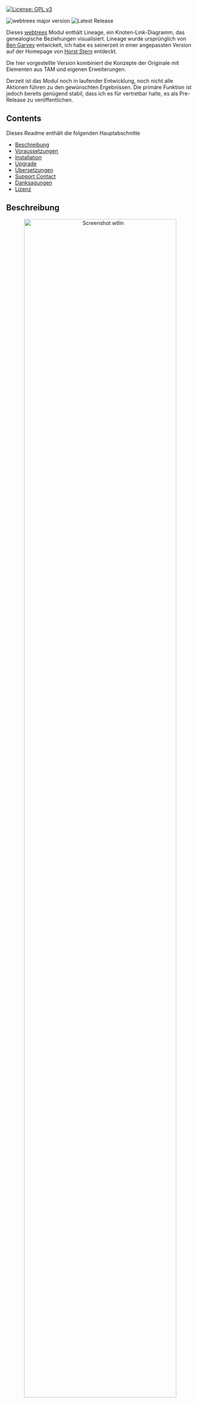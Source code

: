 [![License: GPL v3](https://img.shields.io/badge/License-GPL%20v3-blue.svg)](http://www.gnu.org/licenses/gpl-3.0)

![webtrees major version](https://img.shields.io/badge/webtrees-v2.1-green)
![Latest Release](https://img.shields.io/github/v/release/huhwt/huhwt-wttam)

Dieses [webtrees](https://www.webtrees.net/) Modul enthält Lineage, ein Knoten-Link-Diagramm, das genealogische Beziehungen visualisiert. Lineage wurde ursprünglich von [Ben Garvey](https://github.com/bengarvey/lineage) entwickelt, ich habe es seinerzeit in einer angepassten Version auf der Homepage von [Horst Stern](https://knoten.familie-stern.de/) entdeckt.

Die hier vorgestellte Version kombiniert die Konzepte der Originale mit Elementen aus TAM und eigenen Erweiterungen.

Derzeit ist das Modul noch in laufender Entwicklung, noch nicht alle Aktionen führen zu den gewünschten Ergebnissen.  Die primäre Funktion ist jedoch bereits genügend stabil, dass ich es für vertretbar halte, es als Pre-Release zu veröffentlichen.

## Contents
Dieses Readme enthält die folgenden Hauptabschnitte

* [Beschreibung](#description)
* [Voraussetzungen](#requirements)
* [Installation](#installation)
* [Upgrade](#upgrade)
* [Übersetzungen](#translation)
* [Support Contact](#support)
* [Danksagungen](#thanks)
* [Lizenz](#license)

<a name="description"></a>
## Beschreibung

<p align="center"><img src="_ASSETTS/wtlin-screen.png" alt="Screenshot wtlin" align="center" width="90%"></p>

Lineage oder **LIN** ist ein Node-Link Diagramm auf Basis einer D3.js Force Simulation. Die Nodes stehen für Personen, die Links zeigen die Abstammungslinien auf.

Anders als **TAM**, wo die Familien ein zentrales Element der Darstellung sind, stellt LIN die Verbindung von Eltern und Kindern jeweils einzeln dar und die Beziehung zwischen den Eltern als eigene optisch abgegrenzte Verknüpfung.

Die primäre Darstellung ist die Baum-Ansicht mit den Verknüpfungen. Alternativ können die Personen auch in einer Zeitleiste oder nach Familiennamen gruppiert dargestellt werden.

Die Knoten werden nach Geschlecht differenziert - Frauen als Kreise, Männer als Quadrate. Die Farben variieren mit den Familiennamen.

Die Links zwischen Eltern und Kindern sind gerichtet, zu männlichen Nachkommen hellblau, zu weiblichen helllila ... ('Tschuldigung). Die Links zwischen den Eltern sind ungerichtet, unterbrochen und in einer gelb-grünen Farbvariante.

Die Daten werden aus Webtrees extrahiert, als Schnittstelle dient [huhwt-cce](https://github.com/huhwt/huhwt-cce). Die dort in einer Session-Variablen abgelegten Daten werden vom PHP-Anteil dieses Moduls auf IndexedDB umgeschrieben. Die eigentlichen LIN-Komponenten greifen auf die Informationen in IndexedDB zu und sind als solche unabhängig von der Server-Seite.

Eine grundsätzliche inhaltliche Kopplung an Webtrees gibt es jedoch in Bezug auf das Farbschema der Personen-Knoten. Webtrees bietet neben dem Nachnamen im Klartext auch die Umsetzung gemäß [Soundex](https://en.wikipedia.org/wiki/Soundex) sowohl im Standard als auch in der Daitch–Mokotoff-Variante an. Alle 3 Ausprägungen werden in LIN übernommen. Die SoundDM-Ausprägung dient dabei als Index-Merkmal für den D3js-Farbraum [interpolateSinebow](https://github.com/d3/d3-scale-chromatic/blob/main/README.md#interpolateSinebow). Familiennamen, welche sich z.B. in Groß- und Klein-Schreibung oder alternativen Umlaut-Schreibweisen unterscheiden, werden so gleichfarbig dargestellt, anders als wenn man den Namen im Klartext verwendet. 

In der Gruppendarstellung kann man durch Wechsel des Ordnungskriteriums die Darstellung umschalten; je nach Kriterium ergeben sich unterschiedliche Verteilungen.

Eine wesentliche Ergänzung des Lineage-Ursprungs besteht in der Möglichkeit, den Bezugs-Zeitpunkt der Darstellung einzustellen. Der Darstellungszeitraum ist auf die Zeitspanne von 1500 bis zum letzten relevanten Personendatum aufgerundet auf glatte 10-er Jahre voreingestellt. Sollte ein Personendatum vor 1500 gefunden werden, erweitert sich die Zeitspanne entsprechend um glatte 100-er Jahre nach vorne. Im Menü werden nun entsprechende Sprungmarken eingefügt, so dass man den Bezugszeitpunkt auf die jeweiligen Jahrhundert-Marken einstellen kann.
Im oberen Bereich des Bildschirms befindet sich ein Doppel-Slider und ein Start-Stop-Block. Mit dem unteren Slider kann man Anfangs- und Endwert des Darstellungszeitraums in 10-Jahres-Schritten beeinflussen. Der obere Slider erlaubt es, im Darstellungszeitraum frei in 10-Jahres-Schritten zu wechseln.
Im Start-Stop-Block finden sich Schaltflächen, mit denen man das Bezugsjahr in 1-Jahres-Schritten verändern kann (unten) sowie Elemente, mit denen man automatisch den Darstellungszeitraum nach vorne bzw. hinten durchlaufen (1-Jahres-Schritte) bzw. den automatischen Durchlauf stoppen kann (oben).

Beim Wechsel des Bezugszeitpunkts werden solche Nodes deren Bezugsjahr außerhalb des Zeitraums liegen automatisch entfernt bzw. auch wieder eingefügt, wenn die Grenzwerte (Startjahr des Darstellungszeitraums - aktueller Bezugszeitpunkt) das Bezugsjahr mit einschliessen.

Eine weitere Ergänzung des Lineage-Ursprungs betrifft die Option, Teilmengen der Nodes nach Familiennamen abzugrenzen. Man kann eine umfassende Liste der Familiennamen aufrufen, wahlweise sortiert nach Häufigkeit oder alphabetisch und innerhalb der Gesamtmenge auch noch abgrenzbar nach Anfangs-Buchstaben. Mittels Checkboxen können nun Namen ausgewählt und als Filter-Kriterium hinterlegt werden. Dabei können auch mehrere Filter-Definitionen gebildet und im weiteren Verlauf zwischen diesen gewechselt werden. Wie beim Bezugsjahr werden alle Nodes, deren Namenskriterium nicht dem aktiven Filter entsprechen, aus der Darstellung entfernt. Das relevante Namenskriterium ergibt sich gemäß der Vorgabe des Names-Schemas (siehe oben), ist z.B. SoundDM gesetzt, werden alle dem SoundDM-Wert eines Namens im Filter entsprechenden Nodes mit angezeigt, auch wenn deren Klarnamen davon abweicht.

Durch Klick auf die Checkbox "mit Partnern" werden zusätzlich zu den über den aktiven Filter selektierten Personen auch die jeweils zugeordneten Ehepartner mit in die Darstellung einbezogen. Die repräsentierenden Nodes werden dann mit verringerter Größe dargestellt.

Am unteren Rand des Bildschirms werden der aktuelle Bezugszeitpunkt sowie die Anzahl der aktiven sowie der ausgeblendeten Nodes angezeigt.

Schließlich gibt es noch Aktions-Schaltflächen oben rechts auf dem Bildschirm:

Mittels der obersten Schaltfläche - ein Drucker-Symbol - lässt sich die aktuelle Darstellung als SVG exportieren.

Die anderen Schaltflächen stehen im Zusammenhang mit der technischen Plattform, welche die Darstellung erzeugt. Wie erwähnt handelt sich um eine D3js-Force-Simulation. Die Idee dahinter ist, dass sich eine Darstellung aus dem Wechselspiel von anziehenden und abstoßenden Kräften ergibt, welche iterativ in einer Vielzahl von Durchläufen auf die Nodes wirken. Anfangs ist der Energie-Level der Kräfte hoch und nimmt von Durchlauf zu Durchlauf ab. Die Anzeige wird nicht nach jedem Durchlauf erzeugt sondern nach einem festgelegten Zeitraum. Bei hohem Energie-Level können deshalb die Nodes sprunghaft von einer Bildschirm-Aktualisierung zur nächsten den Standort wechseln, ist der Level niedriger, sind die Standort-Wechsel wesentlich weniger ausgeprägt, so dass man unter Umständen nur noch ein gewisses "Zittern" wahrnimmt. Sobald der Energie-Level unter den Endwert sinkt wird die Iterations-Schleife beendet.

Aus **TAM** wurde das Feature übernommen, dass bei Energie-Level "0" der Darstellungs-Baum mit einer Art Karte unterlegt wird, deren Höhenlinien Jahreswerten entspricht - das **T** in **TAM**. Die mittlere Schaltfläche - ein Stop-Symbol - setzt den Energie-Level wechselweise auf "0" - die Karte erscheint - bzw. wieder auf den vorherigen Wert zurück - die Karte verschwindet wieder. 

Jede Simulation beginnt mit einer relativ kompakten Zusammenballung aller Nodes. Jeder Node wirkt auf seine Umgebung. Enthält ein Datenbestand viele Nodes, ist es recht wahrscheinlich, dass bei Ende des Iterations-Zyklus die Verteilung der Nodes durch gegenseitige quasi Blockaden noch nicht wirklich ausgeglichen ist. Ein Iterations-Zyklus beinhaltet ca. 300 Durchläufe, eventuell auch weniger, wenn ein End-Energiewert > "0" vorgegeben ist. Die dritte Schaltfläche - ein Thermometer-Symbol - setzt den aktuellen Energie-Level pro Betätigung um jeweils 0.1 hoch (der Maximalwert ist 1), so dass eine weitere Abfolge von Iterationen angestossen wird. Bei grosser Node-Anzahl wird sich das in weiteren Verschiebungen bemerkbar machen, liegt die Node-Anzahl in eher niedrigem Bereich von maximal einigen 100ern, wird sich die Darstellung eher nicht mehr verändern, da ein stabiler Gleichgewichtszustand der wirkenden Kräften eingetreten sein dürfte.

Unter den Aktions-Schaltflächen wird zur Information der aktuelle "alpha"-Wert angezeigt, er entspricht dem jeweiligen Energie-Level, zur besseren Erkennbarkeit vom Bereich 0-1 auf 0-100 hochskaliert. Ändert sich der Wert nicht mehr, ist der Iterations-Zyklus beendet. Bei der Baum-Darstellung ist aktuell der Endwert 0.05, bei der Zeitleiste 0.01 und bei den Gruppen 0.001 hinterlegt. Das D3js-Verfahren ist nachvollziehbar rechenaufwendig, es stellen sich zwangsläufig Rundungsfehler ein, deshalb werden die angezeigten "alpha"-Werte nicht entsprechend glatt, sondern mit diversen Nachkommastellen angezeigt.

Schließlich ist zu erwähnen, dass die Darstellung Zoom und Pan unterstützt. Die erzeugte Grafik wird in einem Viewport von 6000 Pixeln Höhe und Breite erzeugt, der Nullpunkt liegt außerhalb des Bildschirm-Bereich. Die Simulation ordnet die Nodes gleichmäßig um den Nullpunkt verteilt an, mithin werden die Nodes üblicherweise rechts unten erzeugt. Mit Klick in die Darstellung kann diese dann in den sichtbaren Bereich gezogen werden. Mit dem Mausrad kann man die Darstellung nach Belieben vergrößern und verkleinern.

Überstreicht der Mauszeiger einen Node, werden die zugehörigen Informationen als Tooltip angezeigt.

Beim Klick auf einen Node wird dessen Größe verdoppelt. Zieht man ihn in diesem Zustand an eine andere Position, wird er dort fixiert, unterliegt nicht mehr dem Iterations-Verfahren und stabilisiert als Nebeneffekt auch die Positionen der mit ihm über Links verbundenen anderen Nodes. Ein erneuter Klick auf den Node hebt die Fixierung auf, die Größe wird auf den regulären Wert zurückgesetzt und der Node folgt wieder den Simulations-Effekten.

Man kann einen Node auch per Doppelklick fixieren, ohne ihn an eine andere Position zu ziehen; er wird gleichermaßen hervorgehoben und mit einem einfachen Klick wieder freigesetzt.

<a name="requirements"></a>
## Voraussetzungen

Dieses Modul benötigt **webtrees** Version 2.1.x.
Dieses Modul hat die gleichen allgemeinen Anforderungen wie für **Webtrees** insgesamt genannt [webtrees#system-requirements](https://github.com/fisharebest/webtrees#system-requirements).

<a name="installation"></a>
## Installation

In diesem Abschnitt wird beschrieben, wie Sie dieses Modul installieren.

1. Laden Sie die [Neueste Version] (https://github.com/huhwt/huhwt-wttam/releases/latest) herunter.
2. Entpacken Sie es in das Verzeichnis `webtrees/modules_v4` auf dem Webserver.
3. Benennen Sie den Ordner fallweise in `huhwt-wttam` um. Wenn der Ordner bereits existiert, kann er einfach überschrieben werden. 

<a name="upgrade"></a>
## Upgrade

Um die neueste Version zu erhalten, ersetzen Sie einfach die vorhandenen huhwt-wttam-Dateien mit denen der neuesten Version.

<a name="translation"></a>
## Übersetzungen

Sie können bei der Übersetzung dieses Moduls helfen. Das po/mo-System wird im PHP-Teil verwendet. Die Javascript-Funktionen haben ihre eigene unabhängige i18n-Implementierung.
Aktualisierte Übersetzungen werden mit der nächsten Version des Moduls verteilt.

Bislang gibt es nur Deutsch.

Die Internationalisierung ist derzeit noch `Work in Progress`.

<a name="support"></a>
## Support

<span style="font-weight: bold;">Issues: </span>Fehler bitte in diesem GitHub-Repository melden.

<a name="thanks"></a>
## Danksagungen

* **Lineage** : Ben Garvey https://github.com/bengarvey/lineage / Jens-Peter Stern https://knoten.familie-stern.de/
* **TAM**     : R.Preiner und Team an der Universität Graz, der das Verfahren in seinem Repository veröffentlicht hat https://github.com/rpreiner/tam.
* **Slider**  : John Walley und Mitgestalter https://github.com/johnwalley/d3-simple-slider
* **i18n**    : Simon Rodwell und Mitgestalter https://github.com/roddeh/i18njs

<a name="license"></a>
## Lizenz

Dieses Programm ist quelloffen und unterliegt den Bedingungen der GNU General Public License, entweder der Version 3 der Lizenz oder (nach Ihrer Wahl) einer späteren Version.

Sie sollten eine Kopie der GNU General Public License zusammen mit diesem Programm erhalten haben, falls nicht, siehe <http://www.gnu.org/licenses/>.

* * *